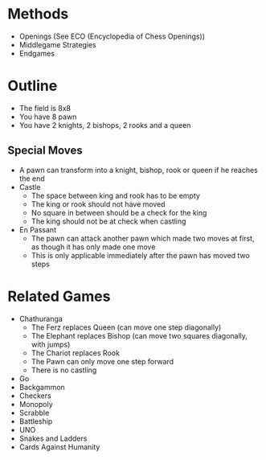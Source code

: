 # Methods
- Openings (See ECO (Encyclopedia of Chess Openings))
- Middlegame Strategies
- Endgames

# Outline
- The field is 8x8
- You have 8 pawn
- You have 2 knights, 2 bishops, 2 rooks and a queen
## Special Moves
- A pawn can transform into a knight, bishop, rook or queen if he reaches the end
- Castle
	- The space between king and rook has to be empty
	- The king or rook should not have moved
	- No square in between should be a check for the king
	- The king should not be at check when castling
- En Passant
	- The pawn can attack another pawn which made two moves at first, as though it has only made one move
	- This is only applicable immediately after the pawn has moved two steps

# Related Games
- Chathuranga
	- The Ferz replaces Queen (can move one step diagonally)
	- The Elephant replaces Bishop (can move two squares diagonally, with jumps)
	- The Chariot replaces Rook
	- The Pawn can only move one step forward
	- There is no castling
- Go
- Backgammon
- Checkers
- Monopoly
- Scrabble
- Battleship
- UNO
- Snakes and Ladders
- Cards Against Humanity
